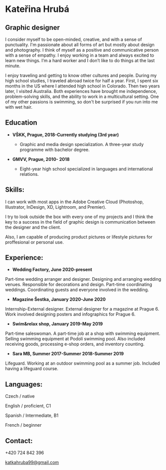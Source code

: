 # Kateřina Hrubá 

## Graphic designer 


I consider myself to be open-minded, creative, and with a sense of punctuality. I'm passionate about all forms of art but mostly about design and photography. I think of myself as a positive and communicative person with a sense of empathy. I enjoy working in a team and always excited to learn new things. I’m a hard worker and I don’t like to do things at the last minute.


I enjoy traveling and getting to know other cultures and people. During my high school studies, I traveled abroad twice for half a year. First, I spent six months in the US where I attended high school in Colorado. Then two years later, I visited Australia. Both experiences have brought me independence, problem-solving skills, and the ability to work in a multicultural setting. One of my other passions is swimming, so don't be surprised if you run into me with wet hair.


## Education  

* **VŠKK, Prague, 2018-Currently studying (3rd year)** 

   * Graphic and media design specialization. 
A three-year study programme with bachelor degree. 

* **GMVV, Prague, 2010- 2018** 
  
   * Eight-year high school specialized in languages and international relations. 
  
  
## Skills: 

I can work with most apps in the Adobe Creative Cloud (Photoshop, Illustrator, InDesign, XD, Lightroom, and Premier).

I try to look outside the box with every one of my projects and I think the key to a success in the field of graphic design is communication between the designer and the client.

Also, I am capable of producing product pictures or lifestyle pictures for proffesional or personal use.

## Experience:

* **Wedding Factory, June 2020-present** 

Part-time wedding arranger and designer. Designing and arranging wedding venues. Responsible for decorations and design. Part-time coordinating weddings. Coordinating guests and everyone involved in the wedding.

* **Magazine Šestka, January 2020-June 2020** 

Internship-External designer. External designer for a magazine at Prague 6. Work involved designing posters and infographics for Prague 6.

* **Swim&relax shop, January 2019-May 2019** 

Part-time saleswoman. A part-time job at a shop with swimming equipment.
Selling swimming equipment at Podolí swimming pool. Also included receiving goods, processing e-shop orders, and inventory counting.

* **Sara MB, Summer 2017-Summer 2018-Summer 2019** 

Lifeguard. Working at an outdoor swimming pool as a summer job. Included having a lifeguard course. 

## Languages:

Czech / native

English / proficient, C1

Spanish / Intermediate, B1

French / beginner 

## Contact:

+420 724 842 396

katkahruba99@gmail.com


